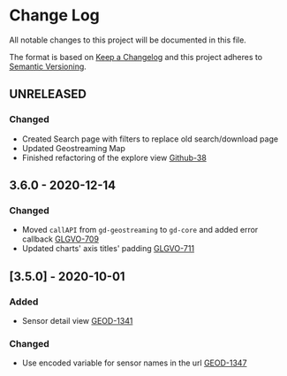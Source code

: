 # Change Log
All notable changes to this project will be documented in this file.

The format is based on [Keep a Changelog](http://keepachangelog.com/) 
and this project adheres to [Semantic Versioning](http://semver.org/).

## UNRELEASED

### Changed
- Created Search page with filters to replace old search/download page
- Updated Geostreaming Map
- Finished refactoring of the explore view
  [Github-38](https://github.com/geostreams/geodashboard/issues/38)

## 3.6.0 - 2020-12-14

### Changed
- Moved `callAPI` from `gd-geostreaming` to `gd-core` and added error callback
  [GLGVO-709](https://opensource.ncsa.illinois.edu/jira/browse/GLGVO-709)
- Updated charts' axis titles' padding
  [GLGVO-711](https://opensource.ncsa.illinois.edu/jira/browse/GLGVO-711)

## [3.5.0] - 2020-10-01

### Added
- Sensor detail view
  [GEOD-1341](https://opensource.ncsa.illinois.edu/jira/browse/GEOD-1341)

### Changed
- Use encoded variable for sensor names in the url
  [GEOD-1347](https://opensource.ncsa.illinois.edu/jira/browse/GEOD-1347)

